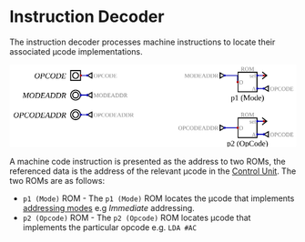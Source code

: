 # Instruction Decoder

The instruction decoder processes machine instructions to locate their associated µcode implementations.

![Instruction Decoder](instruction-decoder.svg)

A machine code instruction is presented as the address to two ROMs, the referenced data is the address of the relevant µcode in the [Control Unit](control-unit.md).  The two ROMs are as follows:

* `p1 (Mode)` ROM - The `p1 (Mode)` ROM locates the µcode that implements [addressing modes](addressing-modes.md) e.g *Immediate* addressing.
* `p2 (Opcode)` ROM - The `p2 (Opcode)` ROM locates µcode that implements the particular opcode e.g. `LDA #AC`